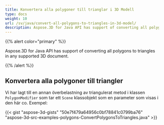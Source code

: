 ```yaml
---
title: Konvertera alla polygoner till trianglar i 3D Modell
type: docs
weight: 10
url: /sv/java/convert-all-polygons-to-triangles-in-3d-model/
description: Aspose.3D for Java API has support of converting all polygons to triangles in any supported 3D document.
---
```

{{% alert color="primary" %}} 

Aspose.3D for Java API has support of converting all polygons to triangles in any supported 3D document.

{{% /alert %}} 
##  **Konvertera alla polygoner till triangler**
Vi har lagt till en annan överbelastning av triangulerat metod i klassen `PolygonModifier` som tar ett `Scene` klassobjekt som en parameter som visas i den här co. Exempel:

{{< gist "aspose-3d-gists" "50e7f479a64956c0bf78841c0799ba76" "aspose-3d-src-examples-polygons-ConvertPolygonsToTriangles.java" >}}

